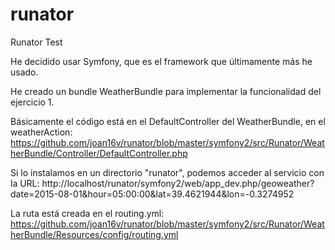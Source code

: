 # runator
Runator Test

He decidido usar Symfony, que es el framework que últimamente más he usado.

He creado un bundle WeatherBundle para implementar la funcionalidad del ejercicio 1.

Básicamente el código está en el DefaultController del WeatherBundle, en el weatherAction:
https://github.com/joan16v/runator/blob/master/symfony2/src/Runator/WeatherBundle/Controller/DefaultController.php

Si lo instalamos en un directorio "runator", podemos acceder al servicio con la URL:
http://localhost/runator/symfony2/web/app_dev.php/geoweather?date=2015-08-01&hour=05:00:00&lat=39.4621944&lon=-0.3274952

La ruta está creada en el routing.yml:
https://github.com/joan16v/runator/blob/master/symfony2/src/Runator/WeatherBundle/Resources/config/routing.yml